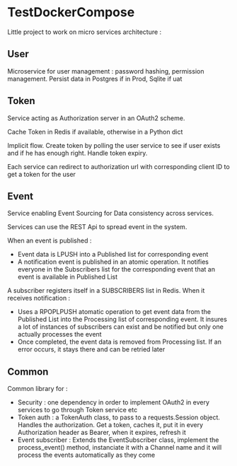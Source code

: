 # TestDockerCompose

Little project to work on micro services architecture :

## User

Microservice for user management : password hashing, permission management. Persist data in Postgres if in Prod, Sqlite if uat

## Token

Service acting as Authorization server in an OAuth2 scheme.

Cache Token in Redis if available, otherwise in a Python dict

Implicit flow. Create token by polling the user service to see if user exists and if he has enough right. Handle token expiry.

Each service can redirect to authorization url with corresponding client ID to get a token for the user

## Event

Service enabling Event Sourcing for Data consistency across services. 

Services can use the REST Api to spread event in the system.

When an event is published :
* Event data is LPUSH into a Published list for corresponding event
* A notification event is published in an atomic operation. It notifies everyone in the Subscribers list for the corresponding event that an event is available in Published List

A subscriber registers itself in a SUBSCRIBERS list in Redis. When it receives notification :
  * Uses a RPOPLPUSH atomatic operation to get event data from the Published List into the Processing list of corresponding event. It insures a lot of instances of subscribers can exist and be notified but only one actually processes the event
  * Once completed, the event data is removed from Processing list. If an error occurs, it stays there and can be retried later
  
## Common

Common library for :
* Security : one dependency in order to implement OAuth2 in every services to go through Token service etc
* Token auth : a TokenAuth class, to pass to a requests.Session object. Handles the authorization. Get a token, caches it, put it in every Authorization header as Bearer, when it expires, refresh it
* Event subscriber : Extends the EventSubscriber class, implement the process_event() method, instanciate it with a Channel name and it will process the events automatically as they come
